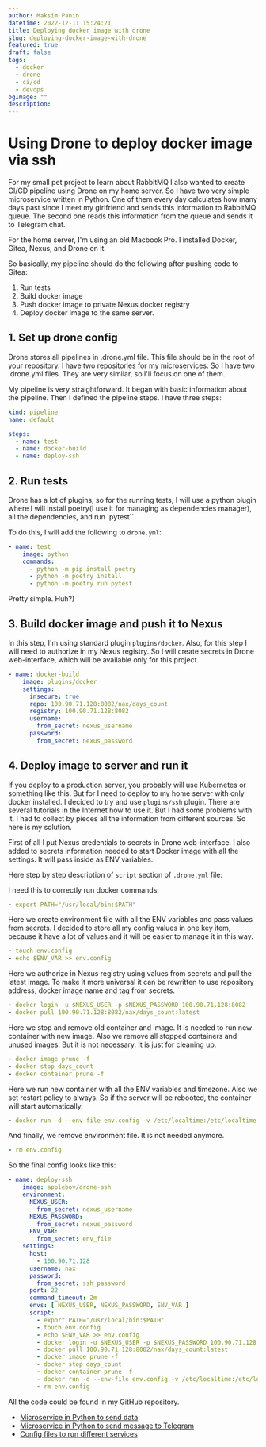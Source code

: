 ```yaml
---
author: Maksim Panin
datetime: 2022-12-11 15:24:21
title: Deploying docker image with drone
slug: deploying-docker-image-with-drone
featured: true
draft: false
tags:
  - docker
  - drone
  - ci/cd
  - devops
ogImage: ""
description:
---
```


# Using Drone to deploy docker image via ssh

For my small pet project to learn about RabbitMQ I also wanted to create CI/CD pipeline using Drone on my home server. So I have two very simple microservice written in Python. One of them every day calculates how many days past since I meet my girlfriend and sends this information to RabbitMQ queue. The second one reads this information from the queue and sends it to Telegram chat.

For the home server, I'm using an old Macbook Pro. I installed Docker, Gitea, Nexus, and Drone on it.

So basically, my pipeline should do the following after pushing code to Gitea:

1. Run tests
2. Build docker image
3. Push docker image to private Nexus docker registry
4. Deploy docker image to the same server.

## 1. Set up drone config

Drone stores all pipelines in .drone.yml file. This file should be in the root of your repository. I have two repositories for my microservices. So I have two .drone.yml files. They are very similar, so I'll focus on one of them.

My pipeline is very straightforward. It began with basic information about the pipeline. Then I defined the pipeline steps. I have three steps:

```yaml
kind: pipeline
name: default

steps:
  - name: test
  - name: docker-build
  - name: deploy-ssh
```

## 2. Run tests

Drone has a lot of plugins, so for the running tests, I will use a python plugin where I will install poetry(I use it for managing as dependencies manager), all the dependencies, and run `pytest``

To do this, I will add the following to `drone.yml`:

```yaml
- name: test
    image: python
    commands:
      - python -m pip install poetry
      - python -m poetry install
      - python -m poetry run pytest
```

Pretty simple. Huh?)

## 3. Build docker image and push it to Nexus

In this step, I'm using standard plugin `plugins/docker`. Also, for this step I will need to authorize in my Nexus registry. So I will create secrets in Drone web-interface, which will be available only for this project.

```yaml
- name: docker-build
    image: plugins/docker
    settings:
      insecure: true
      repo: 100.90.71.128:8082/nax/days_count
      registry: 100.90.71.128:8082
      username:
        from_secret: nexus_username
      password:
        from_secret: nexus_password
```

## 4. Deploy image to server and run it

If you deploy to a production server, you probably will use Kubernetes or something like this. But for I need to deploy to my home server with only docker installed. I decided to try and use `plugins/ssh` plugin. There are several tutorials in the Internet how to use it. But I had some problems with it. I had to collect by pieces all the information from different sources. So here is my solution.

First of all I put Nexus credentials to secrets in Drone web-interface. I also added to secrets information needed to start Docker image with all the settings. It will pass inside as ENV variables.

Here step by step description of `script` section of `.drone.yml` file:

I need this to correctly run docker commands:

```yaml
- export PATH="/usr/local/bin:$PATH"
```

Here we create environment file with all the ENV variables and pass values from secrets. I decided to store all my config values in one key item, because it have a lot of values and it will be easier to manage it in this way.

```yaml
- touch env.config
- echo $ENV_VAR >> env.config
```

Here we authorize in Nexus registry using values from secrets and pull the latest image. To make it more universal it can be rewritten to use repository address, docker image name and tag from secrets.

```yaml
- docker login -u $NEXUS_USER -p $NEXUS_PASSWORD 100.90.71.128:8082
- docker pull 100.90.71.128:8082/nax/days_count:latest
```

Here we stop and remove old container and image. It is needed to run new container with new image. Also we remove all stopped containers and unused images. But it is not necessary. It is just for cleaning up.

```yaml
- docker image prune -f
- docker stop days_count
- docker container prune -f
```

Here we run new container with all the ENV variables and timezone. Also we set restart policy to always. So if the server will be rebooted, the container will start automatically.

```yaml
- docker run -d --env-file env.config -v /etc/localtime:/etc/localtime:ro --restart always --name days_count 100.90.71.128:8082/nax/days_count:latest
```

And finally, we remove environment file. It is not needed anymore.

```yaml
- rm env.config
```

So the final config looks like this:

```yaml
- name: deploy-ssh
    image: appleboy/drone-ssh
    environment:
      NEXUS_USER:
        from_secret: nexus_username
      NEXUS_PASSWORD:
        from_secret: nexus_password
      ENV_VAR:
        from_secret: env_file
    settings:
      host:
        - 100.90.71.128
      username: nax
      password:
        from_secret: ssh_password
      port: 22
      command_timeout: 2m
      envs: [ NEXUS_USER, NEXUS_PASSWORD, ENV_VAR ]
      script:
        - export PATH="/usr/local/bin:$PATH"
        - touch env.config
        - echo $ENV_VAR >> env.config
        - docker login -u $NEXUS_USER -p $NEXUS_PASSWORD 100.90.71.128:8082
        - docker pull 100.90.71.128:8082/nax/days_count:latest
        - docker image prune -f
        - docker stop days_count
        - docker container prune -f
        - docker run -d --env-file env.config -v /etc/localtime:/etc/localtime:ro --restart always --name days_count 100.90.71.128:8082/nax/days_count:latest
        - rm env.config
```

All the code could be found in my GitHub repository.

- [Microservice in Python to send data](https://github.com/naxrevlis/days_count.git)
- [Microservice in Python to send message to Telegram](https://github.com/naxrevlis/nx-telegram-bot.git)
- [Config files to run different services](https://github.com/naxrevlis/devops.git)
